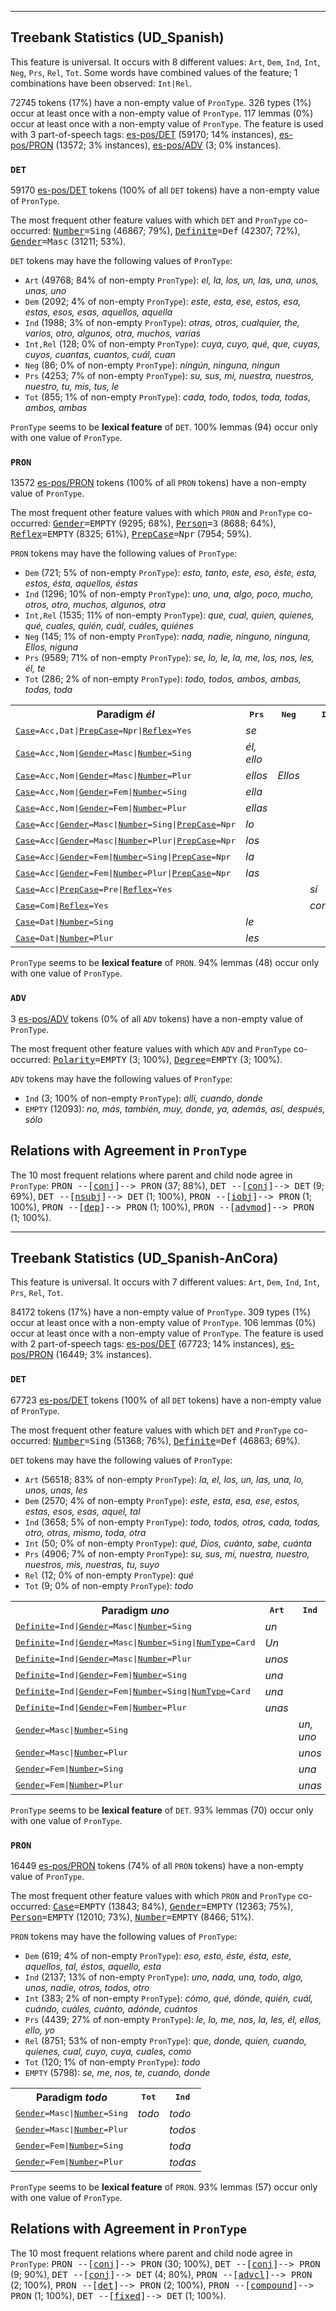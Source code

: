 

--------------------------------------------------------------------------------

## Treebank Statistics (UD_Spanish)

This feature is universal.
It occurs with 8 different values: `Art`, `Dem`, `Ind`, `Int`, `Neg`, `Prs`, `Rel`, `Tot`.
Some words have combined values of the feature; 1 combinations have been observed: `Int|Rel`.

72745 tokens (17%) have a non-empty value of `PronType`.
326 types (1%) occur at least once with a non-empty value of `PronType`.
117 lemmas (0%) occur at least once with a non-empty value of `PronType`.
The feature is used with 3 part-of-speech tags: [es-pos/DET]() (59170; 14% instances), [es-pos/PRON]() (13572; 3% instances), [es-pos/ADV]() (3; 0% instances).

### `DET`

59170 [es-pos/DET]() tokens (100% of all `DET` tokens) have a non-empty value of `PronType`.

The most frequent other feature values with which `DET` and `PronType` co-occurred: <tt><a href="Number.html">Number</a>=Sing</tt> (46867; 79%), <tt><a href="Definite.html">Definite</a>=Def</tt> (42307; 72%), <tt><a href="Gender.html">Gender</a>=Masc</tt> (31211; 53%).

`DET` tokens may have the following values of `PronType`:

* `Art` (49768; 84% of non-empty `PronType`): <em>el, la, los, un, las, una, unos, unas, uno</em>
* `Dem` (2092; 4% of non-empty `PronType`): <em>este, esta, ese, estos, esa, estas, esos, esas, aquellos, aquella</em>
* `Ind` (1988; 3% of non-empty `PronType`): <em>otras, otros, cualquier, the, varios, otro, algunos, otra, muchos, varias</em>
* `Int,Rel` (128; 0% of non-empty `PronType`): <em>cuya, cuyo, qué, que, cuyas, cuyos, cuantas, cuantos, cuál, cuan</em>
* `Neg` (86; 0% of non-empty `PronType`): <em>ningún, ninguna, ningun</em>
* `Prs` (4253; 7% of non-empty `PronType`): <em>su, sus, mi, nuestra, nuestros, nuestro, tu, mis, tus, le</em>
* `Tot` (855; 1% of non-empty `PronType`): <em>cada, todo, todos, toda, todas, ambos, ambas</em>

`PronType` seems to be **lexical feature** of `DET`. 100% lemmas (94) occur only with one value of `PronType`.

### `PRON`

13572 [es-pos/PRON]() tokens (100% of all `PRON` tokens) have a non-empty value of `PronType`.

The most frequent other feature values with which `PRON` and `PronType` co-occurred: <tt><a href="Gender.html">Gender</a>=EMPTY</tt> (9295; 68%), <tt><a href="Person.html">Person</a>=3</tt> (8688; 64%), <tt><a href="Reflex.html">Reflex</a>=EMPTY</tt> (8325; 61%), <tt><a href="PrepCase.html">PrepCase</a>=Npr</tt> (7954; 59%).

`PRON` tokens may have the following values of `PronType`:

* `Dem` (721; 5% of non-empty `PronType`): <em>esto, tanto, este, eso, éste, esta, estos, ésta, aquellos, éstas</em>
* `Ind` (1296; 10% of non-empty `PronType`): <em>uno, una, algo, poco, mucho, otros, otro, muchos, algunos, otra</em>
* `Int,Rel` (1535; 11% of non-empty `PronType`): <em>que, cual, quien, quienes, qué, cuales, quién, cuál, cuáles, quiénes</em>
* `Neg` (145; 1% of non-empty `PronType`): <em>nada, nadie, ninguno, ninguna, Ellos, niguna</em>
* `Prs` (9589; 71% of non-empty `PronType`): <em>se, lo, le, la, me, los, nos, les, él, te</em>
* `Tot` (286; 2% of non-empty `PronType`): <em>todo, todos, ambos, ambas, todas, toda</em>

<table>
  <tr><th>Paradigm <i>él</i></th><th><tt>Prs</tt></th><th><tt>Neg</tt></th><th><tt>Ind</tt></th></tr>
  <tr><td><tt><a href="Case.html">Case</a>=Acc,Dat|<a href="PrepCase.html">PrepCase</a>=Npr|<a href="Reflex.html">Reflex</a>=Yes</tt></td><td><em>se</em></td><td></td><td></td></tr>
  <tr><td><tt><a href="Case.html">Case</a>=Acc,Nom|<a href="Gender.html">Gender</a>=Masc|<a href="Number.html">Number</a>=Sing</tt></td><td><em>él, ello</em></td><td></td><td></td></tr>
  <tr><td><tt><a href="Case.html">Case</a>=Acc,Nom|<a href="Gender.html">Gender</a>=Masc|<a href="Number.html">Number</a>=Plur</tt></td><td><em>ellos</em></td><td><em>Ellos</em></td><td></td></tr>
  <tr><td><tt><a href="Case.html">Case</a>=Acc,Nom|<a href="Gender.html">Gender</a>=Fem|<a href="Number.html">Number</a>=Sing</tt></td><td><em>ella</em></td><td></td><td></td></tr>
  <tr><td><tt><a href="Case.html">Case</a>=Acc,Nom|<a href="Gender.html">Gender</a>=Fem|<a href="Number.html">Number</a>=Plur</tt></td><td><em>ellas</em></td><td></td><td></td></tr>
  <tr><td><tt><a href="Case.html">Case</a>=Acc|<a href="Gender.html">Gender</a>=Masc|<a href="Number.html">Number</a>=Sing|<a href="PrepCase.html">PrepCase</a>=Npr</tt></td><td><em>lo</em></td><td></td><td></td></tr>
  <tr><td><tt><a href="Case.html">Case</a>=Acc|<a href="Gender.html">Gender</a>=Masc|<a href="Number.html">Number</a>=Plur|<a href="PrepCase.html">PrepCase</a>=Npr</tt></td><td><em>los</em></td><td></td><td></td></tr>
  <tr><td><tt><a href="Case.html">Case</a>=Acc|<a href="Gender.html">Gender</a>=Fem|<a href="Number.html">Number</a>=Sing|<a href="PrepCase.html">PrepCase</a>=Npr</tt></td><td><em>la</em></td><td></td><td></td></tr>
  <tr><td><tt><a href="Case.html">Case</a>=Acc|<a href="Gender.html">Gender</a>=Fem|<a href="Number.html">Number</a>=Plur|<a href="PrepCase.html">PrepCase</a>=Npr</tt></td><td><em>las</em></td><td></td><td></td></tr>
  <tr><td><tt><a href="Case.html">Case</a>=Acc|<a href="PrepCase.html">PrepCase</a>=Pre|<a href="Reflex.html">Reflex</a>=Yes</tt></td><td></td><td></td><td><em>sí</em></td></tr>
  <tr><td><tt><a href="Case.html">Case</a>=Com|<a href="Reflex.html">Reflex</a>=Yes</tt></td><td></td><td></td><td><em>consigo</em></td></tr>
  <tr><td><tt><a href="Case.html">Case</a>=Dat|<a href="Number.html">Number</a>=Sing</tt></td><td><em>le</em></td><td></td><td></td></tr>
  <tr><td><tt><a href="Case.html">Case</a>=Dat|<a href="Number.html">Number</a>=Plur</tt></td><td><em>les</em></td><td></td><td></td></tr>
</table>

`PronType` seems to be **lexical feature** of `PRON`. 94% lemmas (48) occur only with one value of `PronType`.

### `ADV`

3 [es-pos/ADV]() tokens (0% of all `ADV` tokens) have a non-empty value of `PronType`.

The most frequent other feature values with which `ADV` and `PronType` co-occurred: <tt><a href="Polarity.html">Polarity</a>=EMPTY</tt> (3; 100%), <tt><a href="Degree.html">Degree</a>=EMPTY</tt> (3; 100%).

`ADV` tokens may have the following values of `PronType`:

* `Ind` (3; 100% of non-empty `PronType`): <em>allí, cuando, donde</em>
* `EMPTY` (12093): <em>no, más, también, muy, donde, ya, además, así, después, sólo</em>

## Relations with Agreement in `PronType`

The 10 most frequent relations where parent and child node agree in `PronType`:
<tt>PRON --[<a href="../dep/conj.html">conj</a>]--> PRON</tt> (37; 88%),
<tt>DET --[<a href="../dep/conj.html">conj</a>]--> DET</tt> (9; 69%),
<tt>DET --[<a href="../dep/nsubj.html">nsubj</a>]--> DET</tt> (1; 100%),
<tt>PRON --[<a href="../dep/iobj.html">iobj</a>]--> PRON</tt> (1; 100%),
<tt>PRON --[<a href="../dep/dep.html">dep</a>]--> PRON</tt> (1; 100%),
<tt>PRON --[<a href="../dep/advmod.html">advmod</a>]--> PRON</tt> (1; 100%).



--------------------------------------------------------------------------------

## Treebank Statistics (UD_Spanish-AnCora)

This feature is universal.
It occurs with 7 different values: `Art`, `Dem`, `Ind`, `Int`, `Prs`, `Rel`, `Tot`.

84172 tokens (17%) have a non-empty value of `PronType`.
309 types (1%) occur at least once with a non-empty value of `PronType`.
106 lemmas (0%) occur at least once with a non-empty value of `PronType`.
The feature is used with 2 part-of-speech tags: [es-pos/DET]() (67723; 14% instances), [es-pos/PRON]() (16449; 3% instances).

### `DET`

67723 [es-pos/DET]() tokens (100% of all `DET` tokens) have a non-empty value of `PronType`.

The most frequent other feature values with which `DET` and `PronType` co-occurred: <tt><a href="Number.html">Number</a>=Sing</tt> (51368; 76%), <tt><a href="Definite.html">Definite</a>=Def</tt> (46863; 69%).

`DET` tokens may have the following values of `PronType`:

* `Art` (56518; 83% of non-empty `PronType`): <em>la, el, los, un, las, una, lo, unos, unas, les</em>
* `Dem` (2570; 4% of non-empty `PronType`): <em>este, esta, esa, ese, estos, estas, esos, esas, aquel, tal</em>
* `Ind` (3658; 5% of non-empty `PronType`): <em>todo, todos, otros, cada, todas, otro, otras, mismo, toda, otra</em>
* `Int` (50; 0% of non-empty `PronType`): <em>qué, Dios, cuánto, sabe, cuánta</em>
* `Prs` (4906; 7% of non-empty `PronType`): <em>su, sus, mi, nuestra, nuestro, nuestros, mis, nuestras, tu, suyo</em>
* `Rel` (12; 0% of non-empty `PronType`): <em>qué</em>
* `Tot` (9; 0% of non-empty `PronType`): <em>todo</em>

<table>
  <tr><th>Paradigm <i>uno</i></th><th><tt>Art</tt></th><th><tt>Ind</tt></th></tr>
  <tr><td><tt><a href="Definite.html">Definite</a>=Ind|<a href="Gender.html">Gender</a>=Masc|<a href="Number.html">Number</a>=Sing</tt></td><td><em>un</em></td><td></td></tr>
  <tr><td><tt><a href="Definite.html">Definite</a>=Ind|<a href="Gender.html">Gender</a>=Masc|<a href="Number.html">Number</a>=Sing|<a href="NumType.html">NumType</a>=Card</tt></td><td><em>Un</em></td><td></td></tr>
  <tr><td><tt><a href="Definite.html">Definite</a>=Ind|<a href="Gender.html">Gender</a>=Masc|<a href="Number.html">Number</a>=Plur</tt></td><td><em>unos</em></td><td></td></tr>
  <tr><td><tt><a href="Definite.html">Definite</a>=Ind|<a href="Gender.html">Gender</a>=Fem|<a href="Number.html">Number</a>=Sing</tt></td><td><em>una</em></td><td></td></tr>
  <tr><td><tt><a href="Definite.html">Definite</a>=Ind|<a href="Gender.html">Gender</a>=Fem|<a href="Number.html">Number</a>=Sing|<a href="NumType.html">NumType</a>=Card</tt></td><td><em>una</em></td><td></td></tr>
  <tr><td><tt><a href="Definite.html">Definite</a>=Ind|<a href="Gender.html">Gender</a>=Fem|<a href="Number.html">Number</a>=Plur</tt></td><td><em>unas</em></td><td></td></tr>
  <tr><td><tt><a href="Gender.html">Gender</a>=Masc|<a href="Number.html">Number</a>=Sing</tt></td><td></td><td><em>un, uno</em></td></tr>
  <tr><td><tt><a href="Gender.html">Gender</a>=Masc|<a href="Number.html">Number</a>=Plur</tt></td><td></td><td><em>unos</em></td></tr>
  <tr><td><tt><a href="Gender.html">Gender</a>=Fem|<a href="Number.html">Number</a>=Sing</tt></td><td></td><td><em>una</em></td></tr>
  <tr><td><tt><a href="Gender.html">Gender</a>=Fem|<a href="Number.html">Number</a>=Plur</tt></td><td></td><td><em>unas</em></td></tr>
</table>

`PronType` seems to be **lexical feature** of `DET`. 93% lemmas (70) occur only with one value of `PronType`.

### `PRON`

16449 [es-pos/PRON]() tokens (74% of all `PRON` tokens) have a non-empty value of `PronType`.

The most frequent other feature values with which `PRON` and `PronType` co-occurred: <tt><a href="Case.html">Case</a>=EMPTY</tt> (13843; 84%), <tt><a href="Gender.html">Gender</a>=EMPTY</tt> (12363; 75%), <tt><a href="Person.html">Person</a>=EMPTY</tt> (12010; 73%), <tt><a href="Number.html">Number</a>=EMPTY</tt> (8466; 51%).

`PRON` tokens may have the following values of `PronType`:

* `Dem` (619; 4% of non-empty `PronType`): <em>eso, esto, éste, ésta, este, aquellos, tal, éstos, aquello, esta</em>
* `Ind` (2137; 13% of non-empty `PronType`): <em>uno, nada, una, todo, algo, unos, nadie, otros, todos, otro</em>
* `Int` (383; 2% of non-empty `PronType`): <em>cómo, qué, dónde, quién, cuál, cuándo, cuáles, cuánto, adónde, cuántos</em>
* `Prs` (4439; 27% of non-empty `PronType`): <em>le, lo, me, nos, la, les, él, ellos, ello, yo</em>
* `Rel` (8751; 53% of non-empty `PronType`): <em>que, donde, quien, cuando, quienes, cual, cuyo, cuya, cuales, como</em>
* `Tot` (120; 1% of non-empty `PronType`): <em>todo</em>
* `EMPTY` (5798): <em>se, me, nos, te, cuando, donde</em>

<table>
  <tr><th>Paradigm <i>todo</i></th><th><tt>Tot</tt></th><th><tt>Ind</tt></th></tr>
  <tr><td><tt><a href="Gender.html">Gender</a>=Masc|<a href="Number.html">Number</a>=Sing</tt></td><td><em>todo</em></td><td><em>todo</em></td></tr>
  <tr><td><tt><a href="Gender.html">Gender</a>=Masc|<a href="Number.html">Number</a>=Plur</tt></td><td></td><td><em>todos</em></td></tr>
  <tr><td><tt><a href="Gender.html">Gender</a>=Fem|<a href="Number.html">Number</a>=Sing</tt></td><td></td><td><em>toda</em></td></tr>
  <tr><td><tt><a href="Gender.html">Gender</a>=Fem|<a href="Number.html">Number</a>=Plur</tt></td><td></td><td><em>todas</em></td></tr>
</table>

`PronType` seems to be **lexical feature** of `PRON`. 93% lemmas (57) occur only with one value of `PronType`.

## Relations with Agreement in `PronType`

The 10 most frequent relations where parent and child node agree in `PronType`:
<tt>PRON --[<a href="../dep/conj.html">conj</a>]--> PRON</tt> (30; 100%),
<tt>DET --[<a href="../dep/conj.html">conj</a>]--> PRON</tt> (9; 90%),
<tt>DET --[<a href="../dep/conj.html">conj</a>]--> DET</tt> (4; 80%),
<tt>PRON --[<a href="../dep/advcl.html">advcl</a>]--> PRON</tt> (2; 100%),
<tt>PRON --[<a href="../dep/det.html">det</a>]--> PRON</tt> (2; 100%),
<tt>PRON --[<a href="../dep/compound.html">compound</a>]--> PRON</tt> (1; 100%),
<tt>DET --[<a href="../dep/fixed.html">fixed</a>]--> DET</tt> (1; 100%).

